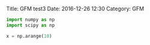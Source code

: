 Title: GFM test3
Date: 2016-12-26 12:30
Category: GFM

```python
import numpy as np
import scipy as np

x = np.arange(10)
```
